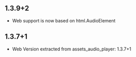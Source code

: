 ## 1.3.9+2

* Web support is now based on html.AudioElement

## 1.3.7+1

* Web Version extracted from assets_audio_player: 1.3.7+1